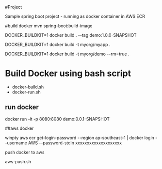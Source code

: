 #Project

Sample spring boot project - running as docker container in AWS ECR

#build docker
mvn spring-boot:build-image

DOCKER_BUILDKIT=1 docker build  . --tag demo:1.0.0-SNAPSHOT

DOCKER_BUILDKIT=1 docker build -t myorg/myapp .

DOCKER_BUILDKIT=1 docker build -t myorg/demo --rm=true .

# Build Docker using bash script

- docker-build.sh
- docker-run.sh

## run docker
docker run -it -p 8080:8080 demo:0.0.1-SNAPSHOT


##aws docker

winpty aws ecr get-login-password --region ap-southeast-1 |  docker login --username AWS --password-stdin xxxxxxxxxxxxxxxxxxxx

push docker to aws

aws-push.sh